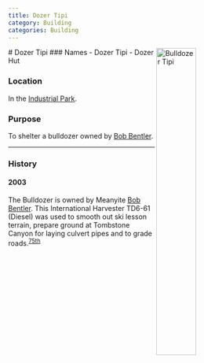```yaml
---
title: Dozer Tipi
category: Building
categories: Building
---
```

<img src="/img/2020-Dozer-Tipi.jpeg" style="width: 40%;" alt="Bulldozer Tipi" align="right">
# Dozer Tipi
### Names
- Dozer Tipi
- Dozer Hut

### Location
In the [Industrial Park](Industrial-Park).

### Purpose
To shelter a bulldozer owned by [Bob Bentler](/Person/Bob-Bentler).

---
### History

#### 2003

The Bulldozer is owned by Meanyite [Bob Bentler](/Person/Bob-Bentler). This International Harvester TD6-61 (Diesel) was used to smooth out ski lesson terrain, prepare ground at Tombstone Canyon for laying culvert pipes and to grade roads.<sup>[75th][]</sup>


[75th]: Anniversary#75th